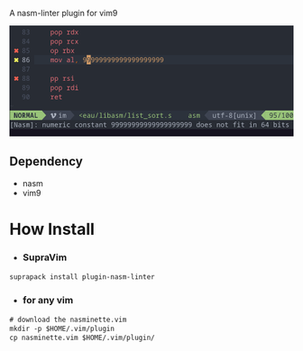 A nasm-linter plugin for vim9

<img src="img1.png">

## Dependency

- nasm
- vim9

# How Install

- ### SupraVim

```bash
suprapack install plugin-nasm-linter
```

- ### for any vim
```
# download the nasminette.vim
mkdir -p $HOME/.vim/plugin
cp nasminette.vim $HOME/.vim/plugin/
```
